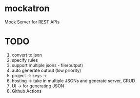 # mockatron
Mock Server for REST APIs

# TODO
1. convert to json
2. specify rules 
3. support multiple jsons - file(output)
4. auto generate output (low priority)
5. project -> keys -> 
6. hosting -> take in multiple JSONs and generate server, CRUD 
7. UI -> for generating JSON
8. Github Actions
